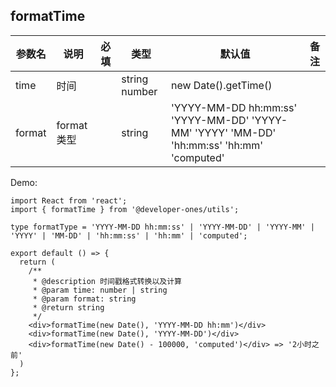 
## formatTime


| 参数名 | 说明 | 必填 | 类型 | 默认值 | 备注 |
| ------  | ---- | ---- | ---- | ------ | ---- |
|  time  |  时间      |   |  string number   |    new Date().getTime()    |      |
|  format  |  format 类型  |    |   string   |   'YYYY-MM-DD hh:mm:ss' 'YYYY-MM-DD'  'YYYY-MM' 'YYYY'  'MM-DD'  'hh:mm:ss'  'hh:mm' 'computed'   |   |



Demo:

```tsx | pure
import React from 'react';
import { formatTime } from '@developer-ones/utils';

type formatType = 'YYYY-MM-DD hh:mm:ss' | 'YYYY-MM-DD' | 'YYYY-MM' | 'YYYY' | 'MM-DD' | 'hh:mm:ss' | 'hh:mm' | 'computed';

export default () => {
  return (
    /**
     * @description 时间戳格式转换以及计算
     * @param time: number | string
     * @param format: string
     * @return string
     */
    <div>formatTime(new Date(), 'YYYY-MM-DD hh:mm')</div>
    <div>formatTime(new Date(), 'YYYY-MM-DD')</div>
    <div>formatTime(new Date() - 100000, 'computed')</div> => '2小时之前'
  )
};
```